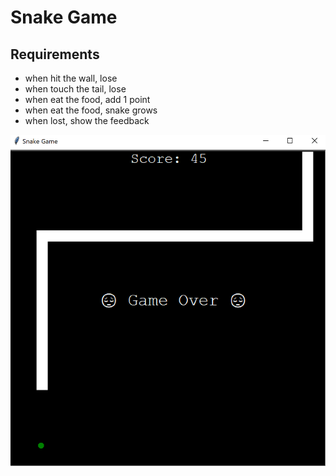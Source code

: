 # Snake Game

## Requirements
- when hit the wall, lose
- when touch the tail, lose
- when eat the food, add 1 point
- when eat the food, snake grows
- when lost, show the feedback

![snakegame.png](snakegame.png)